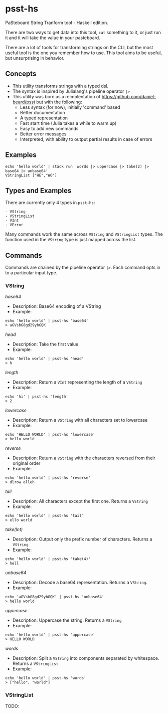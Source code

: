 # psst-hs

PaSteboard String Tranform tool - Haskell edition.

There are two ways to get data into this tool, `cat` something to it, or just run it and it will take the value in your pasteboard.

There are a lot of tools for transforming strings on the CLI, but the most useful tool is the one you remember how to use.
This tool aims to be useful, but unsurprising in behavior.

## Concepts

- This utility transforms strings with a typed dsl. 
- The syntax is inspired by Julialang's pipeline operator `|>`
- This utility was born as a reimplentation of https://github.com/daniel-beard/psst but with the following:
    - Less syntax (for now), initially 'command' based
    - Better documentation
    - A typed representation
    - Fast start time (Julia takes a while to warm up)
    - Easy to add new commands
    - Better error messages
    - Interpreted, with ability to output partial results in case of errors

## Examples

```shell
echo 'hello world' | stack run 'words |> uppercase |> take(2) |> base64 |> unbase64'
VStringList ["HE","WO"]
```


## Types and Examples

There are currently only 4 types in `psst-hs`:

```
- VString
- VStringList
- VInt
- VError
```

Many commands work the same across `VString` and `VStringList` types. The function used in the `VString` type is just mapped across the list.

## Commands

Commands are chained by the pipeline operator `|>`. Each command opts in to a particular input type.

### VString

*base64*
- Description: Base64 encoding of a VString
- Example: 

```
echo 'hello world' | psst-hs 'base64'
> aGVsbG8gd29ybGQK
```

*head*
- Description: Take the first value
- Example: 

```
echo 'hello world' | psst-hs 'head' 
> h
```

*length*
- Description: Return a `VInt` representing the length of a `VString`
- Example:

```
echo 'hi' | psst-hs 'length'
> 2
```

*lowercase* 
- Description: Return a `VString` with all characters set to lowercase
- Example: 

```
echo 'HELLO WORLD' | psst-hs 'lowercase'
> hello world
```

*reverse*
- Description: Return a `VString` with the characters reversed from their original order
- Example: 

```
echo 'hello world' | psst-hs 'reverse'
> dlrow olleh
```

*tail*
- Description: All characters except the first one. Returns a `VString`
- Example: 

```
echo 'hello world' | psst-hs 'tail'
> ello world
```

*take(Int)*
- Description: Output only the prefix number of characters. Returns a `VString`
- Example:

```
echo 'hello world' | psst-hs 'take(4)'
> hell
```

*unbase64*
- Description: Decode a base64 representation. Returns a `VString`.
- Example:

```
echo 'aGVsbG8gd29ybGQK' | psst-hs 'unbase64'
> hello world
```

*uppercase*
- Description: Uppercase the string. Returns a `VString`
- Example: 

```
echo 'hello world' | psst-hs 'uppercase'
> HELLO WORLD
```

*words*
- Description: Split a `VString` into components separated by whitespace. Returns a `VStringList`
- Example:

```
echo 'hello world' | psst-hs 'words'
> ["hello", "world"]
```

### VStringList

TODO: